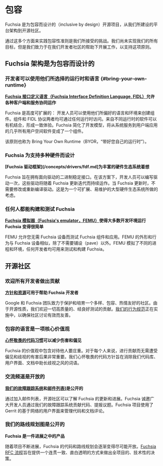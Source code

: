 <!-- 
# Inclusive
 -->
# 包容

<!-- 
Fuchsia is an open source project that is inclusive by design,
from the architecture of the platform
to the open source community that we’re building.

Applying the principles of inclusion
through these dual lenses is a challenge we embrace.
We have not yet achieved all of our goals,
but we’re committed to doing the work to uphold this principle
with the help of our developer community.
 -->
Fuchsia 是为包容而设计的（inclusive by design）开源项目，从我们所建设的平台架构到开源社区。

通过这多个方面来实践包容性准则是我们所接受的挑战。我们尚未实现我们的所有目标，但是我们致力于在我们开发者社区的帮助下开展工作，以支持这项原则。

<!-- 
## Fuchsia architecture is inclusive by design
 -->
## Fuchsia 架构是为包容而设计的

<!-- 
### Developers can use their runtime and language of choice {#bring-your-own-runtime}
 -->
### 开发者可以使用他们所选择的运行时和语言 {#bring-your-own-runtime}

<!-- 
**[Fuchsia Interface Definition Language (FIDL)](/docs/concepts/fidl/overview.md)
allows diverse clients and services to interoperate**

Fuchsia is highly extensible:
developers can create components using the language and environment they prefer.
Both components and FIDL protocols are accessible to any runtime.
Software from different runtimes can integrate together to form a cohesive
experience. Fuchsia simplifies the development model,
making nearly all user space software a component,
from system services to end-user applications.

This principle is also known as Bring Your Own Runtime (BYOR).
 -->
**[Fuchsia 接口定义语言（Fuchsia Interface Definition Language, FIDL）](/concepts/fidl/overview.md)允许各种客户端和服务协同运作**

Fuchsia 是高度可扩展的：
开发人员可以使用他们所偏好的语言和环境来创建组件。组件和 FIDL 协议两者均可通过任何运行时访问。来自不同运行时的软件可以有机结合，形成一致体验。Fuchsia 简化了开发模型，将从系统服务到用户端应用的几乎所有用户空间软件变成了一个组件。

该原则也称为 Bring Your Own Runtime（BYOR，“带好您自己的运行时”）。

<!-- 
### Fuchsia is designed to support a wide range of hardware
 -->
### Fuchsia 为支持多种硬件而设计

<!-- 
**[Fuchsia Driver Framework](/docs/concepts/drivers/fdf.md)
allows for a diverse hardware ecosystem**

Fuchsia aims to have a binary-stable interface for drivers.
In this approach,
developers can write drivers once and
these drivers will continue to work as Fuchsia evolves.
There’s no need to modify or recompile drivers when there’s an
update to Fuchsia. This allows for a large hardware ecosystem that
is scalable and easier to maintain.
 -->
**[Fuchsia 驱动框架](/concepts/drivers/fdf.md]为丰富的硬件生态系统着想**

Fuchsia 旨在拥有面向驱动的二进制稳定接口。在该方案下，开发人员可以编写驱动一次，这些驱动将随着 Fuchsia 更新迭代而持续运作。当 Fuchsia 更新时，不需要修改或重新编译驱动。这是为一个可扩展、易维护的大型硬件生态系统所做的考虑。

<!-- 
### Anyone can build and test Fuchsia
 -->
### 任何人都能构建和测试 Fuchsia

<!-- 
**[Fuchsia's emulator (FEMU)](/docs/get-started/set_up_femu.md)
makes it easier for most development environments to run Fuchsia**

FEMU allows you to test Fuchsia components and applications
without needing a Fuchsia device. FEMU looks and behaves like a Fuchsia device,
with the exception that no paving is required.
FEMU simulates different processes and environments
that any developer can use to test and build Fuchsia.
 -->
**[Fuchsia 模拟器（Fuchsia's emulator，FEMU）](/get-started/set_up_femu.md)使得大多数开发环境运行 Fuchsia 变得很简单**

FEMU 允许您无需 Fuchsia 设备而测试 Fuchsia 组件和应用。FEMU 的外形和行为与 Fuchsia 设备相似，除了不需要铺设（pave）以外。FEMU 模拟了不同的进程和环境，任何开发者均可用来测试和构建 Fuchsia。

<!-- 
## Open source community
 -->
## 开源社区

<!-- 
### All developers are welcome to contribute
 -->
### 欢迎所有开发者做出贡献

<!-- 
**[Guidelines and resources](/CONTRIBUTING.md)
are available to help Fuchsia developers**

Google and the Fuchsia team are committed
to preserving and fostering a diverse, inclusive, and welcoming community.
As an open source effort, we welcome high-quality, well-tested contributions
from all. [Our code of conduct](/CODE_OF_CONDUCT.md)
is in place to ensure that community discussions are productive and kind.
 -->
**[方针和资源](/CONTRIBUTING.md)可用于帮助 Fuchsia 开发者**

Google 和 Fuchsia 团队致力于保护和培育一个多样、包容、热情友好的社区。由于开源性质，我们欢迎一切高质量的、经良好测试的贡献。[我们的行为规范](/CODE_OF_CONDUCT.md)正在实施中，以确保社区讨论有效而友善。

<!-- 
### Inclusive language is a core value
 -->
### 包容的语言是一项核心价值观

<!-- 
**[Respectful code practices](/docs/contribute/respectful_code.md)
reduce harm and bias**

Fuchsia's values include treating each other with dignity.
It’s important that everyone can contribute
without facing the harmful effects of bias and discrimination.
Our respectful code guidelines aim to eliminate terms
that perpetuate discrimination in our codebase, user
interfaces, and documentation.
 -->
**[心怀敬畏的代码习惯](/contribute/respectful_code.md)可以减少伤害和偏见**

Fuchsia 的价值观中包含对待他人要庄重。对于每个人来说，进行贡献而无需遭受偏见和歧视的有害后果非常重要。我们心怀敬畏的代码方针旨在消除我们代码库、用户界面、文档中助长歧视之风的词语。

<!-- 
### Communication channels are open
 -->
### 交流频道是开放的

<!-- 
**[Our bug tracking system](/docs/contribute/report-issue.md)
and [mailing lists](/docs/contribute/community/get-involved.md)
are public**
 -->
**[我们的故障跟踪系统](/contribute/report-issue.md)和[邮件列表](/contribute/community/get-involved.md)]是公开的**

<!-- 
The open source community can stay informed about Fuchsia updates and progress
by joining our mailing lists.
Fuchsia invites developers to contribute and report issues though our
bug tracking system.
The Fuchsia project uses Gerrit's web-based UI to manage code and
documentation reviews.
 -->
通过加入邮件列表，开源社区可以了解 Fuchsia 的更新和进展。Fuchsia 诚邀广大开发人员通过我们的故障跟踪系统贡献代码、提报议题。Fuchsia 项目使用了 Gerrit 的基于网络的用户界面来管理代码和文档评论。

<!-- 
### Our roadmap is public
 -->
### 我们的路线规划图是公开的

<!-- 
**Fuchsia is a [work in progress](/docs/contribute/roadmap/index.md)**
 -->
**Fuchsia 是一件进展之中的产品**

<!-- 
As the project evolves,
Fuchsia is striving to be as open as possible about the state of
the code and roadmap. The [Fuchsia RFC process](/docs/contribute/governance/rfcs/README.md)
aims to provide a consistent and transparent path
for making project-wide, technical decisions.
 -->
随着项目不断进展，Fuchsia 的代码和路线规划会逐渐变得尽可能开放。[Fuchsia RFC 流程](/contribute/governance/rfcs/README.md)旨在提供一个连贯一致、直白透明的方式来做出全项目的、技术性的决策。
